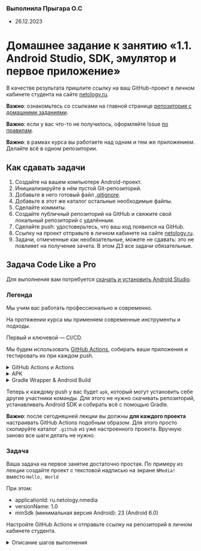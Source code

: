 ### Выполнила Прыгара О.С 
   * 26.12.2023

# Домашнее задание к занятию «1.1. Android Studio, SDK, эмулятор и первое приложение»

В качестве результата пришлите ссылку на ваш GitHub-проект в личном кабинете студента на сайте [netology.ru](https://netology.ru).

**Важно**: ознакомьтесь со ссылками на главной странице [репозитория с домашними заданиями](../README.md).

**Важно**: если у вас что-то не получилось, оформляйте Issue [по правилам](../report-requirements.md).

**Важно**: в рамках курса вы работаете над одним и тем же приложением. Делайте всё в одном репозитории.

## Как сдавать задачи

1. Создайте на вашем компьютере Android-проект.
1. Инициализируйте в нём пустой Git-репозиторий.
1. Добавьте в него готовый файл [.gitignore](../.gitignore).
1. Добавьте в этот же каталог остальные необходимые файлы.
1. Сделайте коммиты.
1. Создайте публичный репозиторий на GitHub и свяжите свой локальный репозиторий с удалённым.
1. Сделайте push: удостоверьтесь, что ваш код появился на GitHub.
1. Ссылку на проект отправьте в личном кабинете на сайте [netology.ru](https://netology.ru).
1. Задачи, отмеченные как необязательные, можете не сдавать: это не повлияет на получение зачета. В этом ДЗ все задачи обязательные.

## Задача Code Like a Pro

Для выполнения вам потребуется [скачать и установить Android Studio](https://github.com/netology-code/guides/blob/master/android/android_studio/instruction1.md).

### Легенда

Мы учим вас работать профессионально и современно.

На протяжении курса мы применяем современные инструменты и подходы.

Первый и ключевой — CI/CD.

Мы будем использовать [GitHub Actions](https://github.com/features/actions), собирать ваши приложения и тестировать их при каждом push.

<details>
<summary>GitHub Actions и Actions</summary>

В GitHub Actions по наступлению определённых событий запускают worker. В них вы можете производить разные операции: собирать код, запускать автотесты и т.д.

Для некоторых операций есть готовые Actions — скрипты, которые автоматизируют часть работ:

1. «Checkout» — клонирование репозитория в worker
1. Публикация файлов из worker

За клонирование отвечает [Checkout](https://github.com/marketplace/actions/checkout), за публикацию - [Upload a Build Artifact](https://github.com/marketplace/actions/upload-a-build-artifact).

Они описываются в yaml-файле в формате:
```yaml
- name: Имя шага
  uses: actions/checkout@v2 # или actions/upload-artifact@v3
  with:
    # набор опций, специфичный для конкретного Action
```
</details>

<details>
<summary>APK</summary>

APK (Android Package) - файл с расширением `.apk`, в который собирается приложение для дальнейшего распространения: Google Play или установки вручную. Получить мы его можем с помощью инструментов Android SDK.

Получив apk-файл, его можно перенести в окошко эмулятора простым Drag-and-Drop, установив для использования.

Наша цель - получить этот apk-файл. Как это сделать - читайте в разделе про Gradle Wrapper и Android Build.
</details>

<details>
<summary>Gradle Wrapper & Android Build</summary>

Мы уже знакомы с Gradle по лекциям Kotlin. Gradle - инструмент управления проектом.

В рамках Gradle определяются задачи, которые можно выполнять с кодом проекта: сборка, тестирование и т.д.

Gradle нужно устанавливать отдельно. Но для упрощения задачи есть [Gradle Wrapper](https://docs.gradle.org/current/userguide/gradle_wrapper.html) - скрипт, который поставляется вместе с вашим проектом и сам при необходимости скачивает Gradle и запускает его. Он находится в файле `gradlew` (Linux/Mac) и `gradlew.bat` (Windows).

Когда вы запускаете `gradlew build`, скрипт проверяет, скачан ли Gradle. Если нет, то скачивает, а потом сам вызывает Gradle.

Иногда файл `gradlew` нельзя запустить из-за проблем с правами. Поэтому нужна дополнительная команда, чтобы это исправить. В проектах на Koltin это выглядело так:

```yaml
- name: Grant execute permission for gradlew
  run: chmod +x gradlew
- name: Build with Gradle
  run: ./gradlew build --info
```

Мы сделаем так же. В результате успешной сборки появятся необходимые файлы: один для отладки - debug apk, второй для релиза - release apk. На этом этапе нас интересует debug-пакет. Его мы и зальём как артефакт сборки при помощи соответствующего action.

Вы можете столкнуться с ошибкой вида:
```
BUILD FAILED in 42s
License for package Android SDK Build-Tools 30.0.2 accepted.
Preparing "Install Android SDK Build-Tools 30.0.2 (revision: 30.0.2)".
Warning: Failed to read or create install properties file.
##[error]Process completed with exit code 1.
```

Это может произойти, если в вашем `build.gradle` в `buildToolsVersion` указана версия, которая ещё не доступна в конкретном worker. [Список доступных в Ubuntu 18.04](https://github.com/actions/virtual-environments/blob/main/images/linux/Ubuntu1804-README.md)). GitHub Actions не обновляет ПО день в день, поэтому при необходимости понизьте версию в своём `build.gradle` до той, которая доступна в worker.
</details>

Теперь к каждому push у вас будет `apk`, который могут установить себе другие участники команды. Для этого не нужно скачивать репозиторий, устанавливать Android SDK и собирать всё с помощью Gradle.

**Важно**: после сегодняшней лекции вы должны **для каждого проекта** настраивать GitHub Actions подобным образом. Для этого просто скопируйте каталог `.github` из уже настроенного проекта. Вручную заново все шаги делать не нужно.

### Задача

Ваша задача на первое занятие достаточно простая. По примеру из лекции создайте проект с текстовой надписью на экране `NMedia!` вместо `Hello, World`

При этом:
* applicationId: ru.netology.nmedia
* versionName: 1.0
* minSdk (минимальная версия Android): 23 (Android 6.0)

Настройте GitHub Actions и отправьте ссылку на репозиторий в личном кабинете студента.

<details>
<summary>Описание шагов выполнения</summary>

1\. Публикуете свой проект на GitHub.

2\. Переходите на вкладку Actions и выбираете любой:

![](pic/actions.png)

3\. Заменяете содержимое на следующее (о предназначении читайте в разделе «Справка» выше):

```yaml
name: CI

on:
  push:
    branches: '*'
  pull_request:
    branches: '*'

jobs:
  build:
    runs-on: ubuntu-20.04

    steps:
      - name: Checkout Code
        uses: actions/checkout@v3

      - name: Set up JDK 17
        uses: actions/setup-java@v1
        with:
          java-version: 17

      - name: Build
        run: |
          chmod +x ./gradlew
          ./gradlew build

      - name: Upload Build Artifact
        uses: actions/upload-artifact@v3
        with:
          name: app-debug.apk
          path: app/build/outputs/apk/debug/app-debug.apk
```

4\. Убедитесь, что сборка прошла успешно и в артефактах появился `app-debug.apk`:

![](pic/build.png)

[Пример настроенного проекта](https://github.com/netology-code/and2ci).

</details>
